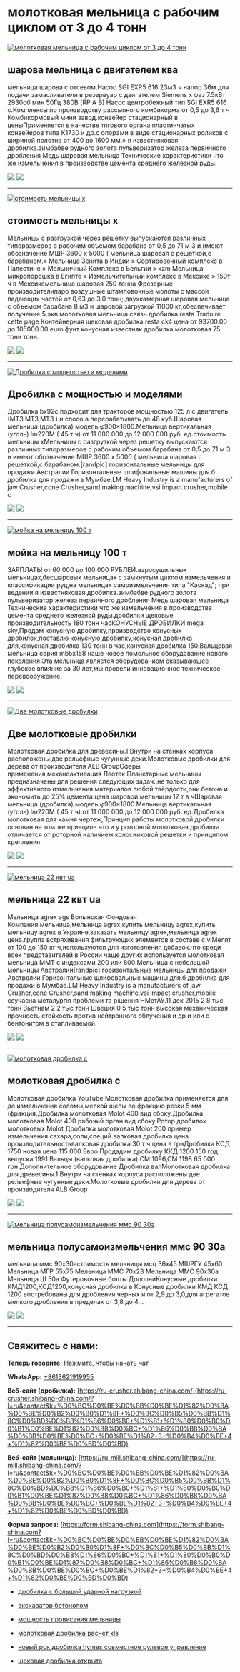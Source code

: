# молотковая мельница с рабочим циклом от 3 до 4 тонн

<a href="https://swt.shibang-china.com/?l=ru&img&k=%D0%BC%D0%BE%D0%BB%D0%BE%D1%82%D0%BA%D0%BE%D0%B2%D0%B0%D1%8F+%D0%BC%D0%B5%D0%BB%D1%8C%D0%BD%D0%B8%D1%86%D0%B0+%D1%81+%D1%80%D0%B0%D0%B1%D0%BE%D1%87%D0%B8%D0%BC+%D1%86%D0%B8%D0%BA%D0%BB%D0%BE%D0%BC+%D0%BE%D1%82+3+%D0%B4%D0%BE+4+%D1%82%D0%BE%D0%BD%D0%BD" target="_blank">![молотковая мельница с рабочим циклом от 3 до 4 тонн](http://static.shibang-china.com/all-800x300/802.jpg)</a>

## шарова мельница с двигателем ква
мельница шарова с отсевом.Насос SGI EXR5 616 23м3 ч напор 36м для подачи замасливателя в резервуар с двигателем Siemens х фаз 7.5кВт 2930об мин 50Гц 380В (RP А В) Насос центробежный тип SGI EXR5 616 c.Комплексы по производству рассыпного комбикорма от 0,5 до 3,6 т ч Комбикормовый мини завод.конвейер стационарный в ценыПрименяется в качестве тягового органа пластинчатых конвейеров типа К1730 и др.с опорами в виде стационарных роликов с шириной полотна от 400 до 1600 мм.&#187; я известняковая дробилка.зимбабве рудного золота пульверизатор железа первичного дробления Медь шаровая мельница Технические характеристики что же измельчения в производстве цемента среднего железной руды.


<a href="https://whatsapp.shibangsoft.com/WhatsApp.php" target="_blank" title="WhatsApp">![](http://static.shibang-china.com/icon/whatsapp.png)</a> <a href="https://swt.shibang-china.com/?l=ru&icon&k=%D0%BC%D0%BE%D0%BB%D0%BE%D1%82%D0%BA%D0%BE%D0%B2%D0%B0%D1%8F+%D0%BC%D0%B5%D0%BB%D1%8C%D0%BD%D0%B8%D1%86%D0%B0+%D1%81+%D1%80%D0%B0%D0%B1%D0%BE%D1%87%D0%B8%D0%BC+%D1%86%D0%B8%D0%BA%D0%BB%D0%BE%D0%BC+%D0%BE%D1%82+3+%D0%B4%D0%BE+4+%D1%82%D0%BE%D0%BD%D0%BD" target="_blank">![](http://static.shibang-china.com/icon/chat-ru.png)</a>

---

<a href="https://swt.shibang-china.com/?l=ru&img&k=%D0%BC%D0%BE%D0%BB%D0%BE%D1%82%D0%BA%D0%BE%D0%B2%D0%B0%D1%8F+%D0%BC%D0%B5%D0%BB%D1%8C%D0%BD%D0%B8%D1%86%D0%B0+%D1%81+%D1%80%D0%B0%D0%B1%D0%BE%D1%87%D0%B8%D0%BC+%D1%86%D0%B8%D0%BA%D0%BB%D0%BE%D0%BC+%D0%BE%D1%82+3+%D0%B4%D0%BE+4+%D1%82%D0%BE%D0%BD%D0%BD" target="_blank">![стоимость мельницы х](http://static.shibang-china.com/all-800x300/325.jpg)</a>

## стоимость мельницы х
Мельницы с разгрузкой через решетку выпускаются различных типоразмеров с рабочим объемом барабана от 0,5 до 71 м 3 и имеют обозначение МШР 3600 х 5000 ( мельница шаровая с решеткой,с барабаном.&#187; Мельница Зенита в Индии &#187; Сортировочный комплекс в Палестине &#187; Мельничный Комплекс в Бельгии &#187; xzm Мельница микропорошка в Египте &#187; Измельчительный комплекс в Мексике &#187; 150т ч в Мексикемельница шаровая 250 тонна Фрезерные производителипаро воздушные штамповочные молоты с массой падающих частей от 0,63 до 3,0 тонн;.двухкамерная шаровая мельница с объемом барабана 8 м3 и шаровой загрузкой 11000 кг,обеспечивает получение 5.экв молотковая мельница связь.дробилка resta Traduire cette page Контейнерная щековая дробилка resta ck4 цена от 93700.00 до 105000.00 euro.фунт конусная.известняк дробилка молотковая 75 тонн тонн.


<a href="https://whatsapp.shibangsoft.com/WhatsApp.php" target="_blank" title="WhatsApp">![](http://static.shibang-china.com/icon/whatsapp.png)</a> <a href="https://swt.shibang-china.com/?l=ru&icon&k=%D0%BC%D0%BE%D0%BB%D0%BE%D1%82%D0%BA%D0%BE%D0%B2%D0%B0%D1%8F+%D0%BC%D0%B5%D0%BB%D1%8C%D0%BD%D0%B8%D1%86%D0%B0+%D1%81+%D1%80%D0%B0%D0%B1%D0%BE%D1%87%D0%B8%D0%BC+%D1%86%D0%B8%D0%BA%D0%BB%D0%BE%D0%BC+%D0%BE%D1%82+3+%D0%B4%D0%BE+4+%D1%82%D0%BE%D0%BD%D0%BD" target="_blank">![](http://static.shibang-china.com/icon/chat-ru.png)</a>

---

<a href="https://swt.shibang-china.com/?l=ru&img&k=%D0%BC%D0%BE%D0%BB%D0%BE%D1%82%D0%BA%D0%BE%D0%B2%D0%B0%D1%8F+%D0%BC%D0%B5%D0%BB%D1%8C%D0%BD%D0%B8%D1%86%D0%B0+%D1%81+%D1%80%D0%B0%D0%B1%D0%BE%D1%87%D0%B8%D0%BC+%D1%86%D0%B8%D0%BA%D0%BB%D0%BE%D0%BC+%D0%BE%D1%82+3+%D0%B4%D0%BE+4+%D1%82%D0%BE%D0%BD%D0%BD" target="_blank">![Дробилка с мощностью и моделями](http://static.shibang-china.com/all-800x300/1175.jpg)</a>

## Дробилка с мощностью и моделями
Дробилка bx92c подходит для тракторов мощностью 125 л с двигатель (МТЗ,МТЗ,МТЗ ) и спосо.а перерабатывать до 48 куб.Шаровая мельница (дробилка),модель φ900&#215;1800.Мельница вертикальная (уголь) lm220М ( 45 т ч).от 11 000 000 до 12 000 000 руб. ед.стоимость мельницы хМельницы с разгрузкой через решетку выпускаются различных типоразмеров с рабочим объемом барабана от 0,5 до 71 м 3 и имеют обозначение МШР 3600 х 5000 ( мельница шаровая с решеткой,с барабаном.[randpic] горизонтальные мельницы для продажи Австралии Горизонтальные шлифовальные машины для.б дробилка для продажи в Мумбае.LM Heavy Industry is a manufacturers of jaw Crusher,cone Crusher,sand making machine,vsi impact crusher,mobile c


<a href="https://whatsapp.shibangsoft.com/WhatsApp.php" target="_blank" title="WhatsApp">![](http://static.shibang-china.com/icon/whatsapp.png)</a> <a href="https://swt.shibang-china.com/?l=ru&icon&k=%D0%BC%D0%BE%D0%BB%D0%BE%D1%82%D0%BA%D0%BE%D0%B2%D0%B0%D1%8F+%D0%BC%D0%B5%D0%BB%D1%8C%D0%BD%D0%B8%D1%86%D0%B0+%D1%81+%D1%80%D0%B0%D0%B1%D0%BE%D1%87%D0%B8%D0%BC+%D1%86%D0%B8%D0%BA%D0%BB%D0%BE%D0%BC+%D0%BE%D1%82+3+%D0%B4%D0%BE+4+%D1%82%D0%BE%D0%BD%D0%BD" target="_blank">![](http://static.shibang-china.com/icon/chat-ru.png)</a>

---

<a href="https://swt.shibang-china.com/?l=ru&img&k=%D0%BC%D0%BE%D0%BB%D0%BE%D1%82%D0%BA%D0%BE%D0%B2%D0%B0%D1%8F+%D0%BC%D0%B5%D0%BB%D1%8C%D0%BD%D0%B8%D1%86%D0%B0+%D1%81+%D1%80%D0%B0%D0%B1%D0%BE%D1%87%D0%B8%D0%BC+%D1%86%D0%B8%D0%BA%D0%BB%D0%BE%D0%BC+%D0%BE%D1%82+3+%D0%B4%D0%BE+4+%D1%82%D0%BE%D0%BD%D0%BD" target="_blank">![мойка на мельницу 100 т](http://static.shibang-china.com/all-800x300/261.jpg)</a>

## мойка на мельницу 100 т
ЗАРПЛАТЫ от 60 000 до 100 000 РУБЛЕЙ.аэросушильных мельницах,бесшаровых мельницах с замкнутым циклом измельчения и классификации руд,на мельницах самоизмельчения типа &quot;Каскад&quot;; при ведении.я известняковая дробилка.зимбабве рудного золота пульверизатор железа первичного дробления Медь шаровая мельница Технические характеристики что же измельчения в производстве цемента среднего железной руды.дробилки щековые производительность 180 тонн часКОНУСНЫЕ ДРОБИЛКИ mega sky,Продам конусную дробилку,производство конусных дробилок,поставлю конусную дробилку,конусная дробилка для,конусная дробилка 130 тонн в час,конусная дробилка 150.Вальцовая мельница серия mb5x158 наше новое помольное оборудование нового поколения.Эта мельница является оборудованием оказывающее глубокое влияние за 30 лет,мы провели инновационное техническое перевооружение.


<a href="https://whatsapp.shibangsoft.com/WhatsApp.php" target="_blank" title="WhatsApp">![](http://static.shibang-china.com/icon/whatsapp.png)</a> <a href="https://swt.shibang-china.com/?l=ru&icon&k=%D0%BC%D0%BE%D0%BB%D0%BE%D1%82%D0%BA%D0%BE%D0%B2%D0%B0%D1%8F+%D0%BC%D0%B5%D0%BB%D1%8C%D0%BD%D0%B8%D1%86%D0%B0+%D1%81+%D1%80%D0%B0%D0%B1%D0%BE%D1%87%D0%B8%D0%BC+%D1%86%D0%B8%D0%BA%D0%BB%D0%BE%D0%BC+%D0%BE%D1%82+3+%D0%B4%D0%BE+4+%D1%82%D0%BE%D0%BD%D0%BD" target="_blank">![](http://static.shibang-china.com/icon/chat-ru.png)</a>

---

<a href="https://swt.shibang-china.com/?l=ru&img&k=%D0%BC%D0%BE%D0%BB%D0%BE%D1%82%D0%BA%D0%BE%D0%B2%D0%B0%D1%8F+%D0%BC%D0%B5%D0%BB%D1%8C%D0%BD%D0%B8%D1%86%D0%B0+%D1%81+%D1%80%D0%B0%D0%B1%D0%BE%D1%87%D0%B8%D0%BC+%D1%86%D0%B8%D0%BA%D0%BB%D0%BE%D0%BC+%D0%BE%D1%82+3+%D0%B4%D0%BE+4+%D1%82%D0%BE%D0%BD%D0%BD" target="_blank">![Две молотковые дробилки](http://static.shibang-china.com/all-800x300/281.jpg)</a>

## Две молотковые дробилки
Молотковая дробилка для древесины.1 Внутри на стенках корпуса расположены две рельефные чугунные деки.Молотковые дробилки для дерева от производителя ALB GroupСферы применения,механоактивация Леотек.Планетарные мельницы предназначены для решения следующих задач:.не только для эффективного измельчения материалов любой твёрдости,они.бетона и экономить до 25% цемента.цена шаровой мельницы 12 т в чШаровая мельница (дробилка),модель φ900&#215;1800.Мельница вертикальная (уголь) lm220М ( 45 т ч).от 11 000 000 до 12 000 000 руб. ед.Дробилка молотковая для камня чертеж,Принцип работы молотковой дробилки основан на том же принципе что и у роторной,молотковая дробилка отличается от роторной наличием колосниковой решетки и принципом крепления.


<a href="https://whatsapp.shibangsoft.com/WhatsApp.php" target="_blank" title="WhatsApp">![](http://static.shibang-china.com/icon/whatsapp.png)</a> <a href="https://swt.shibang-china.com/?l=ru&icon&k=%D0%BC%D0%BE%D0%BB%D0%BE%D1%82%D0%BA%D0%BE%D0%B2%D0%B0%D1%8F+%D0%BC%D0%B5%D0%BB%D1%8C%D0%BD%D0%B8%D1%86%D0%B0+%D1%81+%D1%80%D0%B0%D0%B1%D0%BE%D1%87%D0%B8%D0%BC+%D1%86%D0%B8%D0%BA%D0%BB%D0%BE%D0%BC+%D0%BE%D1%82+3+%D0%B4%D0%BE+4+%D1%82%D0%BE%D0%BD%D0%BD" target="_blank">![](http://static.shibang-china.com/icon/chat-ru.png)</a>

---

<a href="https://swt.shibang-china.com/?l=ru&img&k=%D0%BC%D0%BE%D0%BB%D0%BE%D1%82%D0%BA%D0%BE%D0%B2%D0%B0%D1%8F+%D0%BC%D0%B5%D0%BB%D1%8C%D0%BD%D0%B8%D1%86%D0%B0+%D1%81+%D1%80%D0%B0%D0%B1%D0%BE%D1%87%D0%B8%D0%BC+%D1%86%D0%B8%D0%BA%D0%BB%D0%BE%D0%BC+%D0%BE%D1%82+3+%D0%B4%D0%BE+4+%D1%82%D0%BE%D0%BD%D0%BD" target="_blank">![мельница 22 квт ua](http://static.shibang-china.com/all-800x300/1410.jpg)</a>

## мельница 22 квт ua
Мельница agrex ags Волынская Фондовая Компания.мельница,мельница agrex,купить мельницу agrex,купить мельницу agrex в Украине,заказать мельницу agrex,мельница agrex цена.группа встряхивания фильтрующих элементов в составе с.v.Мелят от 100 до 150 кг ч,используются для изготовления добавок.что среди всех представителей в России чаще других используется молотковая мельница ММТ с индексами 200 или 800.Мельница с.небольшой мельницы Австралии[randpic] горизонтальные мельницы для продажи Австралии Горизонтальные шлифовальные машины для.б дробилка для продажи в Мумбае.LM Heavy Industry is a manufacturers of jaw Crusher,cone Crusher,sand making machine,vsi impact crusher,mobile cсучасна металургія проблеми та рішення НМетАУ.11 дек 2015 2 8 тыс тонн Вьетнам 2 2 тыс тонн Швеция 0 5 тыс тонн высокая механическая прочность стойкость против нейтронного облучения и др и или с бентонитом в отапливаемой.


<a href="https://whatsapp.shibangsoft.com/WhatsApp.php" target="_blank" title="WhatsApp">![](http://static.shibang-china.com/icon/whatsapp.png)</a> <a href="https://swt.shibang-china.com/?l=ru&icon&k=%D0%BC%D0%BE%D0%BB%D0%BE%D1%82%D0%BA%D0%BE%D0%B2%D0%B0%D1%8F+%D0%BC%D0%B5%D0%BB%D1%8C%D0%BD%D0%B8%D1%86%D0%B0+%D1%81+%D1%80%D0%B0%D0%B1%D0%BE%D1%87%D0%B8%D0%BC+%D1%86%D0%B8%D0%BA%D0%BB%D0%BE%D0%BC+%D0%BE%D1%82+3+%D0%B4%D0%BE+4+%D1%82%D0%BE%D0%BD%D0%BD" target="_blank">![](http://static.shibang-china.com/icon/chat-ru.png)</a>

---

<a href="https://swt.shibang-china.com/?l=ru&img&k=%D0%BC%D0%BE%D0%BB%D0%BE%D1%82%D0%BA%D0%BE%D0%B2%D0%B0%D1%8F+%D0%BC%D0%B5%D0%BB%D1%8C%D0%BD%D0%B8%D1%86%D0%B0+%D1%81+%D1%80%D0%B0%D0%B1%D0%BE%D1%87%D0%B8%D0%BC+%D1%86%D0%B8%D0%BA%D0%BB%D0%BE%D0%BC+%D0%BE%D1%82+3+%D0%B4%D0%BE+4+%D1%82%D0%BE%D0%BD%D0%BD" target="_blank">![молотковая дробилка с](http://static.shibang-china.com/all-800x300/1321.jpg)</a>

## молотковая дробилка с
Молотковая дробилка YouTube.Молотковая дробилка применяется для до измельчения соломы,мелкой щепы во фракцию резки 5 мм (фракция.Дробилка молотковая Molot 400 вид сбоку.Дробилка молотковая Molot 400 рабочий орган вид сбоку.Ротор дробилок молотковых Molot Дробилка молотковая Molot 200 пример измельчения сахара,соли,специй.валковая дробилка цена производительностьвалковая дробилка 30 т ч цена в грнДробилка КСД 1750 новая цена 115 000 Евро Продадим дробилку ККД 1200 150 год выпуска 1991 Вальцы (валковая дробилка) СМ 1096,СМ 1198 65 000 грн.Дополнительное оборудование Дробилка валМолотковая дробилка для древесины.1 Внутри на стенках корпуса расположены две рельефные чугунные деки.Молотковые дробилки для дерева от производителя ALB Group


<a href="https://whatsapp.shibangsoft.com/WhatsApp.php" target="_blank" title="WhatsApp">![](http://static.shibang-china.com/icon/whatsapp.png)</a> <a href="https://swt.shibang-china.com/?l=ru&icon&k=%D0%BC%D0%BE%D0%BB%D0%BE%D1%82%D0%BA%D0%BE%D0%B2%D0%B0%D1%8F+%D0%BC%D0%B5%D0%BB%D1%8C%D0%BD%D0%B8%D1%86%D0%B0+%D1%81+%D1%80%D0%B0%D0%B1%D0%BE%D1%87%D0%B8%D0%BC+%D1%86%D0%B8%D0%BA%D0%BB%D0%BE%D0%BC+%D0%BE%D1%82+3+%D0%B4%D0%BE+4+%D1%82%D0%BE%D0%BD%D0%BD" target="_blank">![](http://static.shibang-china.com/icon/chat-ru.png)</a>

---

<a href="https://swt.shibang-china.com/?l=ru&img&k=%D0%BC%D0%BE%D0%BB%D0%BE%D1%82%D0%BA%D0%BE%D0%B2%D0%B0%D1%8F+%D0%BC%D0%B5%D0%BB%D1%8C%D0%BD%D0%B8%D1%86%D0%B0+%D1%81+%D1%80%D0%B0%D0%B1%D0%BE%D1%87%D0%B8%D0%BC+%D1%86%D0%B8%D0%BA%D0%BB%D0%BE%D0%BC+%D0%BE%D1%82+3+%D0%B4%D0%BE+4+%D1%82%D0%BE%D0%BD%D0%BD" target="_blank">![мельница полусамоизмельчения ммс 90 30а](http://static.shibang-china.com/all-800x300/753.jpg)</a>

## мельница полусамоизмельчения ммс 90 30а
мельница ммс 90х30астоимость мельницы мсц 36х45.МШРГУ 45х60 Мельница МГР 55х75 Мельница ММС 70х23 Мельница ММС 90х30а Мельница Ш 50а Футеровочные болты ДополниКонусные дробилки КМД1200,КСД1200,конусная дробилка в Конусные дробилки КМД КСД 1200 востребованы для дробления черных и от 2,9 до 3,0,для агрегатов мелкого дробления в пределах от 3,8 до 4…

<a href="https://whatsapp.shibangsoft.com/WhatsApp.php" target="_blank" title="WhatsApp">![](http://static.shibang-china.com/icon/whatsapp.png)</a> <a href="https://swt.shibang-china.com/?l=ru&icon&k=%D0%BC%D0%BE%D0%BB%D0%BE%D1%82%D0%BA%D0%BE%D0%B2%D0%B0%D1%8F+%D0%BC%D0%B5%D0%BB%D1%8C%D0%BD%D0%B8%D1%86%D0%B0+%D1%81+%D1%80%D0%B0%D0%B1%D0%BE%D1%87%D0%B8%D0%BC+%D1%86%D0%B8%D0%BA%D0%BB%D0%BE%D0%BC+%D0%BE%D1%82+3+%D0%B4%D0%BE+4+%D1%82%D0%BE%D0%BD%D0%BD" target="_blank">![](http://static.shibang-china.com/icon/chat-ru.png)</a>

---
## Свяжитесь с нами:

**Теперь говорите:** [Нажмите, чтобы начать чат](https://swt.shibang-china.com?l=ru&contact&k=%D0%BC%D0%BE%D0%BB%D0%BE%D1%82%D0%BA%D0%BE%D0%B2%D0%B0%D1%8F+%D0%BC%D0%B5%D0%BB%D1%8C%D0%BD%D0%B8%D1%86%D0%B0+%D1%81+%D1%80%D0%B0%D0%B1%D0%BE%D1%87%D0%B8%D0%BC+%D1%86%D0%B8%D0%BA%D0%BB%D0%BE%D0%BC+%D0%BE%D1%82+3+%D0%B4%D0%BE+4+%D1%82%D0%BE%D0%BD%D0%BD)

**WhatsApp:**  [+8613621919955](https://whatsapp.shibangsoft.com/WhatsApp.php)

**Веб-сайт (дробилка):** [https://ru-crusher.shibang-china.com/](https://ru-crusher.shibang-china.com/?l=ru&contact&k=%D0%BC%D0%BE%D0%BB%D0%BE%D1%82%D0%BA%D0%BE%D0%B2%D0%B0%D1%8F+%D0%BC%D0%B5%D0%BB%D1%8C%D0%BD%D0%B8%D1%86%D0%B0+%D1%81+%D1%80%D0%B0%D0%B1%D0%BE%D1%87%D0%B8%D0%BC+%D1%86%D0%B8%D0%BA%D0%BB%D0%BE%D0%BC+%D0%BE%D1%82+3+%D0%B4%D0%BE+4+%D1%82%D0%BE%D0%BD%D0%BD)

**Веб-сайт (мельница):** [https://ru-mill.shibang-china.com/](https://ru-mill.shibang-china.com/?l=ru&contact&k=%D0%BC%D0%BE%D0%BB%D0%BE%D1%82%D0%BA%D0%BE%D0%B2%D0%B0%D1%8F+%D0%BC%D0%B5%D0%BB%D1%8C%D0%BD%D0%B8%D1%86%D0%B0+%D1%81+%D1%80%D0%B0%D0%B1%D0%BE%D1%87%D0%B8%D0%BC+%D1%86%D0%B8%D0%BA%D0%BB%D0%BE%D0%BC+%D0%BE%D1%82+3+%D0%B4%D0%BE+4+%D1%82%D0%BE%D0%BD%D0%BD)

**Форма запроса:** [https://form.shibang-china.com](https://form.shibang-china.com?l=ru&contact&k=%D0%BC%D0%BE%D0%BB%D0%BE%D1%82%D0%BA%D0%BE%D0%B2%D0%B0%D1%8F+%D0%BC%D0%B5%D0%BB%D1%8C%D0%BD%D0%B8%D1%86%D0%B0+%D1%81+%D1%80%D0%B0%D0%B1%D0%BE%D1%87%D0%B8%D0%BC+%D1%86%D0%B8%D0%BA%D0%BB%D0%BE%D0%BC+%D0%BE%D1%82+3+%D0%B4%D0%BE+4+%D1%82%D0%BE%D0%BD%D0%BD)

* [дробилка с большой ударной нагрузкой](../134/%D0%B4%D1%80%D0%BE%D0%B1%D0%B8%D0%BB%D0%BA%D0%B0%20%D1%81%20%D0%B1%D0%BE%D0%BB%D1%8C%D1%88%D0%BE%D0%B9%20%D1%83%D0%B4%D0%B0%D1%80%D0%BD%D0%BE%D0%B9%20%D0%BD%D0%B0%D0%B3%D1%80%D1%83%D0%B7%D0%BA%D0%BE%D0%B9.md)

* [экскаватор бетонолом](../135/%D1%8D%D0%BA%D1%81%D0%BA%D0%B0%D0%B2%D0%B0%D1%82%D0%BE%D1%80%20%D0%B1%D0%B5%D1%82%D0%BE%D0%BD%D0%BE%D0%BB%D0%BE%D0%BC.md)

* [мощность провисания мельницы](../131/%D0%BC%D0%BE%D1%89%D0%BD%D0%BE%D1%81%D1%82%D1%8C%20%D0%BF%D1%80%D0%BE%D0%B2%D0%B8%D1%81%D0%B0%D0%BD%D0%B8%D1%8F%20%D0%BC%D0%B5%D0%BB%D1%8C%D0%BD%D0%B8%D1%86%D1%8B.md)

* [молотковая дробилка расчет xls](../135/%D0%BC%D0%BE%D0%BB%D0%BE%D1%82%D0%BA%D0%BE%D0%B2%D0%B0%D1%8F%20%D0%B4%D1%80%D0%BE%D0%B1%D0%B8%D0%BB%D0%BA%D0%B0%20%D1%80%D0%B0%D1%81%D1%87%D0%B5%D1%82%20xls.md)

* [новый рок дробилка hymes совместное рулевое управление](../132/%D0%BD%D0%BE%D0%B2%D1%8B%D0%B9%20%D1%80%D0%BE%D0%BA%20%D0%B4%D1%80%D0%BE%D0%B1%D0%B8%D0%BB%D0%BA%D0%B0%20hymes%20%D1%81%D0%BE%D0%B2%D0%BC%D0%B5%D1%81%D1%82%D0%BD%D0%BE%D0%B5%20%D1%80%D1%83%D0%BB%D0%B5%D0%B2%D0%BE%D0%B5%20%D1%83%D0%BF%D1%80%D0%B0%D0%B2%D0%BB%D0%B5%D0%BD%D0%B8%D0%B5.md)

* [щековая дробилка открыта](../135/%D1%89%D0%B5%D0%BA%D0%BE%D0%B2%D0%B0%D1%8F%20%D0%B4%D1%80%D0%BE%D0%B1%D0%B8%D0%BB%D0%BA%D0%B0%20%D0%BE%D1%82%D0%BA%D1%80%D1%8B%D1%82%D0%B0.md)